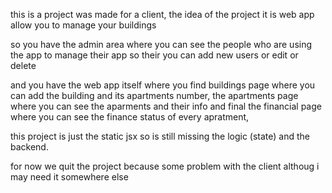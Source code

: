 this is a project was made for a client, the idea of the project it is web app allow you
to manage your buildings

so you have the admin area where you can see the people who are using the app to manage
their app so their you can add new users or edit or delete

and you have the web app itself where you find buildings page where you can add the
building and its apartments number, the apartments page where you can see the aparments
and their info and final the financial page where you can see the finance status of every
apratment,

this project is just the static jsx so is still missing the logic (state) and the backend.

for now we quit the project because some problem with the client althoug i may need it
somewhere else

